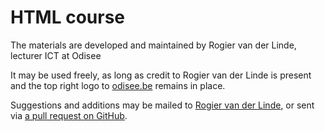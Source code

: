 # HTML course

The materials are developed and maintained by Rogier van der Linde, lecturer ICT at Odisee

It may be used freely, as long as credit to Rogier van der Linde is present and the top right logo to [odisee.be](https://www.odisee.be/) remains in place.

Suggestions and additions may be mailed to [Rogier van der Linde](mailto:rogier.vanderlinde@odisee.be), or sent via [a pull request on GitHub](https://github.com/rogiervdl/HTML-course).
